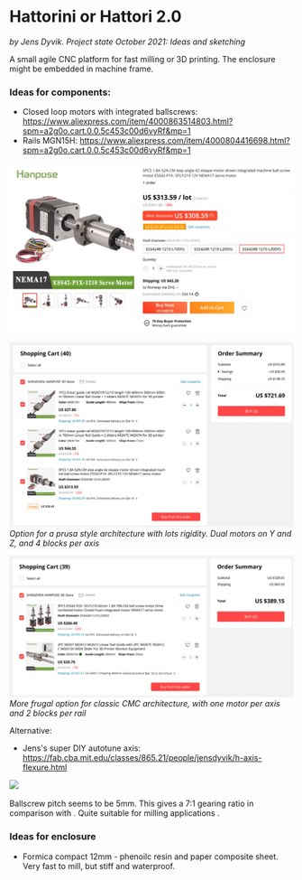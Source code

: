 # Hattorini or Hattori 2.0
*by Jens Dyvik. Project state October 2021: Ideas and sketching*

A small agile CNC platform for fast milling or 3D printing. The enclosure might be embedded in machine frame.

### Ideas for components:

 - Closed loop motors with integrated ballscrews: https://www.aliexpress.com/item/4000863514803.html?spm=a2g0o.cart.0.0.5c453c00d6vyRf&mp=1
 - Rails MGN15H: https://www.aliexpress.com/item/4000804416698.html?spm=a2g0o.cart.0.0.5c453c00d6vyRf&mp=1
 
![](img/motor-with-ballscrew.jpeg)
 
![](img/motor-and-rail-research-aliexpress.JPG)
*Option for a prusa style architecture with lots rigidity. Dual motors on Y and Z, and 4 blocks per axis*
 
![](img/motor-and-rail-research-aliexpress-3-motors-and-1-block-per-rail.JPG)
*More frugal option for classic CMC architecture, with one motor per axis and 2 blocks per rail*
 
 Alternative:
 
  - Jens's super DIY autotune axis: https://fab.cba.mit.edu/classes/865.21/people/jensdyvik/h-axis-flexure.html

![](https://fab.cba.mit.edu/classes/865.21/people/jensdyvik/img/h-axis-flex-perspective.JPG)

Ballscrew pitch seems to be 5mm. This gives a 7:1 gearing ratio in comparison with . Quite suitable for milling applications .

### Ideas for enclosure

 - Formica compact 12mm - phenoilc resin and paper composite sheet. Very fast to mill, but stiff and waterproof.